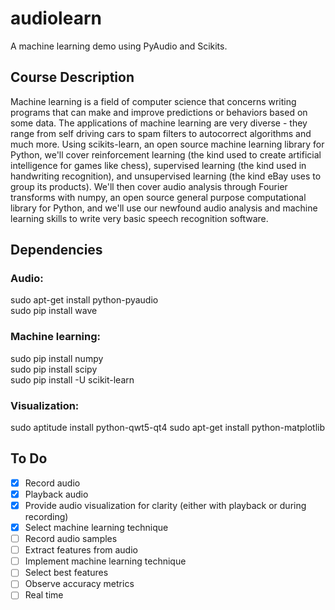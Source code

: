 audiolearn
==========

A machine learning demo using PyAudio and Scikits.  

## Course Description
Machine learning is a field of computer science that concerns writing programs that can make and improve predictions or behaviors based on some data. The applications of machine learning are very diverse -  they range from self driving cars to spam filters to autocorrect algorithms and much more. Using scikits-learn, an open source machine learning library for Python, we'll cover reinforcement learning (the kind used to create artificial intelligence for games like chess), supervised learning (the kind used in handwriting recognition), and unsupervised learning (the kind eBay uses to group its products). We'll then cover audio analysis through Fourier transforms with numpy, an open source general purpose computational library for Python, and we'll use our newfound audio analysis and machine learning skills to write very basic speech recognition software.

## Dependencies
### Audio:  
sudo apt-get install python-pyaudio  
sudo pip install wave  

### Machine learning:
sudo pip install numpy  
sudo pip install scipy  
sudo pip install -U scikit-learn  

### Visualization:  
sudo aptitude install python-qwt5-qt4
sudo apt-get install python-matplotlib

## To Do  
- [x] Record audio  
- [x] Playback audio  
- [x] Provide audio visualization for clarity (either with playback or during recording) 
- [x] Select machine learning technique  
- [ ] Record audio samples
- [ ] Extract features from audio  
- [ ] Implement machine learning technique  
- [ ] Select best features
- [ ] Observe accuracy metrics
- [ ] Real time
